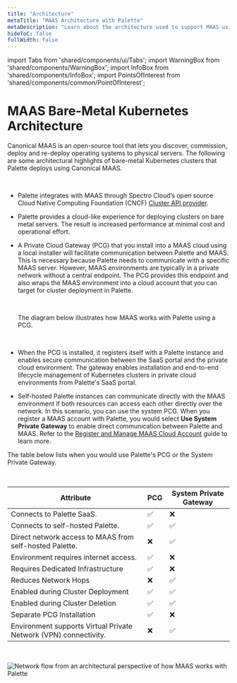 ```yaml
---
title: "Architecture"
metaTitle: "MAAS Architecture with Palette"
metaDescription: "Learn about the architecture used to support MAAS using Palette"
hideToC: false
fullWidth: false
---
```


import Tabs from 'shared/components/ui/Tabs';
import WarningBox from 'shared/components/WarningBox';
import InfoBox from 'shared/components/InfoBox';
import PointsOfInterest from 'shared/components/common/PointOfInterest';

# MAAS Bare-Metal Kubernetes Architecture

Canonical MAAS is an open-source tool that lets you discover, commission, deploy and re-deploy operating systems to physical servers. The following are some architectural highlights of bare-metal Kubernetes clusters that Palette deploys using Canonical MAAS. 

<br />

- Palette integrates with MAAS through Spectro Cloud’s open source Cloud Native Computing Foundation (CNCF) [Cluster API provider](https://github.com/spectrocloud/cluster-api-provider-maas).


- Palette provides a cloud-like experience for deploying clusters on bare metal servers. The result is increased performance at minimal cost and operational effort.


- A Private Cloud Gateway (PCG) that you install into a MAAS cloud using a local installer will facilitate communication between Palette and MAAS. This is necessary because Palette needs to communicate with a specific MAAS server. However, MAAS environments are typically in a private network without a central endpoint. The PCG provides this endpoint and also wraps the MAAS environment into a cloud account that you can target for cluster deployment in Palette.  

  <br />

  The diagram below illustrates how MAAS works with Palette using a PCG.

  <br />

- When the PCG is installed, it registers itself with a Palette instance and enables secure communication between the SaaS portal and the private cloud environment. The gateway enables installation and end-to-end lifecycle management of Kubernetes clusters in private cloud environments from Palette's SaaS portal.



- Self-hosted Palette instances can communicate directly with the MAAS environment if both resources can access each other directly over the network. In this scenario, you can use the system PCG. When you register a MAAS account with Palette, you would select **Use System Private Gateway** to enable direct communication between Palette and MAAS. Refer to the [Register and Manage MAAS Cloud Account](/clusters/data-center/maas/register-manage-maas-cloud-accounts) guide to learn more.

  

The table below lists when you would use Palette's PCG or the System Private Gateway. 

<br />

| Attribute | PCG | System Private Gateway |
|-----------|----|----------------|
| Connects to Palette SaaS. | ✅ | ❌ |
| Connects to self-hosted Palette. | ✅ | ✅ |
| Direct network access to MAAS from self-hosted Palette.  |  ❌ | ✅ |
| Environment requires internet access. |   ✅  | ❌ |
| Requires Dedicated Infrastructure | ✅| ❌ |
| Reduces Network Hops | ❌ | ✅ |
| Enabled during Cluster Deployment | ✅ | ✅ |
| Enabled during Cluster Deletion | ✅ | ✅ |
| Separate PCG Installation | ✅ | ❌ |
| Environment supports Virtual Private Network (VPN) connectivity. |  ❌  | ✅ |


<br />

![Network flow from an architectural perspective of how MAAS works with Palette](/maas_cluster_architecture.png)